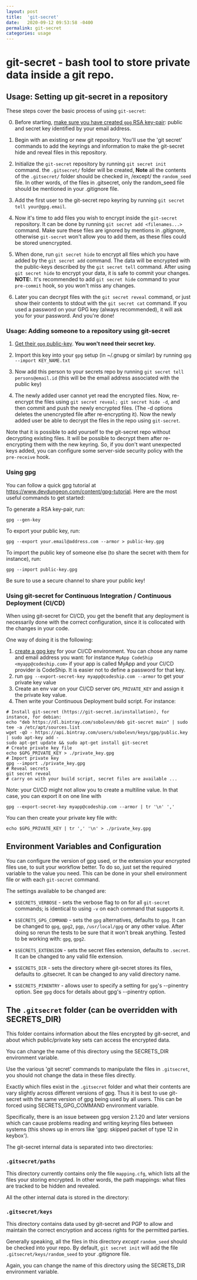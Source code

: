```yaml
---
layout: post
title:  'git-secret'
date:   2020-09-12 09:53:58 -0400
permalink: git-secret
categories: usage
---
```

git-secret - bash tool to store private data inside a git repo.
=============================================

## Usage: Setting up git-secret in a repository

These steps cover the basic process of using `git-secret`:

0. Before starting, [make sure you have created `gpg` RSA key-pair](#using-gpg): public and secret key identified by your email address.

1. Begin with an existing or new git repository. You'll use the 'git secret' commands to add the keyrings and information
to make the git-secret hide and reveal files in this repository.

2. Initialize the `git-secret` repository by running `git secret init` command. the `.gitsecret/` folder will be created,
**Note** all the contents of the `.gitsecret/` folder should be checked in, /except/ the `random_seed` file.
In other words, of the files in .gitsecret, only the random_seed file should be mentioned in your .gitignore file.

3. Add the first user to the git-secret repo keyring by running `git secret tell your@gpg.email`.

4. Now it's time to add files you wish to encrypt inside the `git-secret` repository.
It can be done by running `git secret add <filenames...>` command. Make sure these files are ignored by mentions in
.gitignore, otherwise `git-secret` won't allow you to add them, as these files could be stored unencrypted.

5. When done, run `git secret hide` to encrypt all files which you have added by the `git secret add` command.
The data will be encrypted with the public-keys described by the `git secret tell` command.
After using `git secret hide` to encrypt your data, it is safe to commit your changes.
**NOTE:**. It's recommended to add `git secret hide` command to your `pre-commit` hook, so you won't miss any changes.

6. Later you can decrypt files with the `git secret reveal` command, or just show their contents to stdout with the
`git secret cat` command. If you used a password on your GPG key (always recommended), it will ask you for your password.
And you're done!

### Usage: Adding someone to a repository using git-secret

1. [Get their `gpg` public-key](#using-gpg). **You won't need their secret key.**

2. Import this key into your `gpg` setup (in ~/.gnupg or similar) by running `gpg --import KEY_NAME.txt`

3. Now add this person to your secrets repo by running `git secret tell persons@email.id`
(this will be the email address associated with the public key)

4. The newly added user cannot yet read the encrypted files. Now, re-encrypt the files using
`git secret reveal; git secret hide -d`, and then commit and push the newly encrypted files.
(The -d options deletes the unencrypted file after re-encrypting it).
Now the newly added user be able to decrypt the files in the repo using `git-secret`.

Note that it is possible to add yourself to the git-secret repo without decrypting existing files.
It will be possible to decrypt them after re-encrypting them with the new keyring. So, if you don't
want unexpected keys added, you can configure some server-side security policy with the `pre-receive` hook.

### Using gpg

You can follow a quick gpg tutorial at https://www.devdungeon.com/content/gpg-tutorial. Here are the most useful commands to get started:

To generate a RSA key-pair, run:

```shell
gpg --gen-key
```

To export your public key, run:

```shell
gpg --export your.email@address.com --armor > public-key.gpg
```

To import the public key of someone else (to share the secret with them for instance), run:

```shell
gpg --import public-key.gpg
```

Be sure to use a secure channel to share your public key!

### Using git-secret for Continuous Integration / Continuous Deployment (CI/CD)

When using git-secret for CI/CD, you get the benefit that any deployment is necessarily done with the correct configuration, since it is collocated
with the changes in your code.

One way of doing it is the following:

1. [create a gpg key](#using-gpg) for your CI/CD environment. You can chose any name and email address you want: for instance `MyApp CodeShip <myapp@codeship.com>`
if your app is called MyApp and your CI/CD provider is CodeShip. It is easier not to define a password for that key.
2. run `gpg --export-secret-key myapp@codeship.com --armor` to get your private key value
3. Create an env var on your CI/CD server `GPG_PRIVATE_KEY` and assign it the private key value.
4. Then write your Continuous Deployment build script. For instance:

```shell
# Install git-secret (https://git-secret.io/installation), for instance, for debian:
echo "deb https://dl.bintray.com/sobolevn/deb git-secret main" | sudo tee -a /etc/apt/sources.list
wget -qO - https://api.bintray.com/users/sobolevn/keys/gpg/public.key | sudo apt-key add -
sudo apt-get update && sudo apt-get install git-secret
# Create private key file
echo $GPG_PRIVATE_KEY > ./private_key.gpg
# Import private key
gpg --import ./private_key.gpg
# Reveal secrets
git secret reveal
# carry on with your build script, secret files are available ...
```

Note: your CI/CD might not allow you to create a multiline value. In that case, you can export it on one line with

```shell
gpg --export-secret-key myapp@codeship.com --armor | tr '\n' ','
```

You can then create your private key file with:

```shell
echo $GPG_PRIVATE_KEY | tr ',' '\n' > ./private_key.gpg
```

## Environment Variables and Configuration

You can configure the version of gpg used, or the extension your encrypted files use, to suit your workflow better.
To do so, just set the required variable to the value you need.
This can be done in your shell environment file or with each `git-secret` command.

The settings available to be changed are:

* `$SECRETS_VERBOSE` - sets the verbose flag to on for all `git-secret` commands; is identical
to using `-v` on each command that supports it.

* `$SECRETS_GPG_COMMAND` - sets the `gpg` alternatives, defaults to `gpg`.
It can be changed to `gpg`, `gpg2`, `pgp`, `/usr/local/gpg` or any other value.
After doing so rerun the tests to be sure that it won't break anything. Tested to be working with: `gpg`, `gpg2`.

* `$SECRETS_EXTENSION` - sets the secret files extension, defaults to `.secret`. It can be changed to any valid file extension.

* `$SECRETS_DIR` - sets the directory where git-secret stores its files, defaults to .gitsecret.
It can be changed to any valid directory name.

* `$SECRETS_PINENTRY` - allows user to specify a setting for `gpg`'s --pinentry option.
See `gpg` docs for details about gpg's --pinentry option.

## The `.gitsecret` folder (can be overridden with SECRETS_DIR)

This folder contains information about the files encrypted by git-secret,
and about which public/private key sets can access the encrypted data.

You can change the name of this directory using the SECRETS_DIR environment variable.

Use the various 'git secret' commands to manipulate the files in `.gitsecret`,
you should not change the data in these files directly.

Exactly which files exist in the `.gitsecret` folder and what their contents are
vary slightly across different versions of gpg. Thus it is best to use
git-secret with the same version of gpg being used by all users.
This can be forced using SECRETS_GPG_COMMAND environment variable.

Specifically, there is an issue between gpg version 2.1.20 and later versions
which can cause problems reading and writing keyring files between systems
(this shows up in errors like 'gpg: skipped packet of type 12 in keybox').

The git-secret internal data is separated into two directories:

### `.gitsecret/paths`

This directory currently contains only the file `mapping.cfg`, which lists all the files your storing encrypted.
In other words, the path mappings: what files are tracked to be hidden and revealed.

All the other internal data is stored in the directory:

### `.gitsecret/keys`

This directory contains data used by git-secret and PGP to allow and maintain the correct encryption and access rights for the permitted parties.

Generally speaking, all the files in this directory *except* `random_seed` should be checked into your repo.
By default, `git secret init` will add the file `.gitsecret/keys/random_seed` to your .gitignore file.

Again, you can change the name of this directory using the SECRETS_DIR environment variable.
